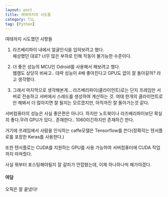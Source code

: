 ```yaml
---
layout: post
title: 여태까지의 시도들
category: TiL
tag: [Python] 
---
```


여태까지 시도했던 사항들

1. 라즈베리파이 내에서 얼굴인식을 입혀보려고 했다.   
예상했던 대로? 너무 많은 부하로 인해 작동이 불가능한 수준이다.  

2. 더 좋은 성능의 MCU인 Odroid를 사용해서 해보려고 했다.  
웹캠도 상당히 비싸고.. 대략 성능이 4배 좋아진다고 GPU도 없이 잘 돌아갈까? 라고 생각했다.  

3. 그래서 마지막으로 생각해본게... 라즈베리파이(클라이언트)로는 단지 프레임만 서버로 전송하고 서버에서 스레드를 생성하여 계산하는 것. 여태 한개의 클라이언트로만 해봐서 더 많아지면 잘 될지는 모르겠지만, 아직까진 잘 돌아가는것 같다.  

서버컴퓨터의 성능은 사실 좋은편은 아니다. 하지만 노트북이나 라즈베리파이보단 확실히 좋다.무려 GPU가 있다.. 존재한다.. 1060이긴하지만 존재하긴 한다.  

거기에 프레임에서 사람을 인식하는 caffe모델은 Tensorflow를 쓴다(정확히는 텐서플로를 포장한 Keras를 사용한다.)  

또한 텐서플로는 CUDA를 지원하는 GPU를 사용 가능하여 서버컴퓨터에 CUDA 작업까지 마쳐줬다.  

사실 뭐부터 포스팅해야될지 잘 갈피가 안잡혔는데, 이제 하나하나씩 해가야겠다.  

#### 여담 

오픽은 잘 끝냈다!  